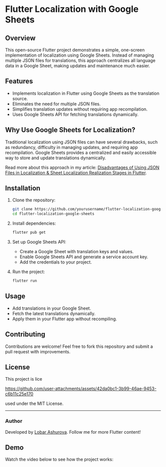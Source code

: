# Flutter Localization with Google Sheets

## Overview
This open-source Flutter project demonstrates a simple, one-screen implementation of localization using Google Sheets. Instead of managing multiple JSON files for translations, this approach centralizes all language data in a Google Sheet, making updates and maintenance much easier.

## Features
- Implements localization in Flutter using Google Sheets as the translation source.
- Eliminates the need for multiple JSON files.
- Simplifies translation updates without requiring app recompilation.
- Uses Google Sheets API for fetching translations dynamically.

## Why Use Google Sheets for Localization?
Traditional localization using JSON files can have several drawbacks, such as redundancy, difficulty in managing updates, and requiring app recompilation. Google Sheets provides a centralized and easily accessible way to store and update translations dynamically.

Read more about this approach in my article: [Disadvantages of Using JSON Files in Localization & Sheet Localization Realization Stages in Flutter](https://medium.com/@lobarashurova06/disadvantages-of-using-json-files-in-localization-sheet-localization-realization-stages-in-flutter-79297e887f50).

## Installation
1. Clone the repository:
   ```sh
   git clone https://github.com/yourusername/flutter-localization-google-sheets.git
   cd flutter-localization-google-sheets
   ```
2. Install dependencies:
   ```sh
   flutter pub get
   ```
3. Set up Google Sheets API:
   - Create a Google Sheet with translation keys and values.
   - Enable Google Sheets API and generate a service account key.
   - Add the credentials to your project.
   
4. Run the project:
   ```sh
   flutter run
   ```

## Usage
- Add translations in your Google Sheet.
- Fetch the latest translations dynamically.
- Apply them in your Flutter app without recompiling.



## Contributing
Contributions are welcome! Feel free to fork this repository and submit a pull request with improvements.

## License
This project is lice

https://github.com/user-attachments/assets/42da0bc1-3b99-46ae-9453-c6b11c25e170

used under the MIT License.

---
### Author
Developed by [Lobar Ashurova](https://github.com/yourusername). Follow me for more Flutter content!

## Demo
Watch the video below to see how the project works:

